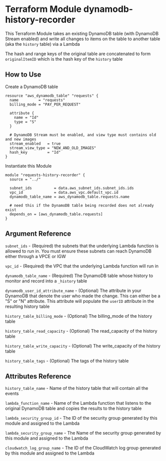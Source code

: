 # Terraform Module dynamodb-history-recorder

This Terraform Module takes an existing DynamoDB table (with DynamoDB Stream enabled) and write all
changes to items on the table to another table (aka the `history` table) via a Lambda

The hash and range keys of the original table are concatenated to form `originalItemID` which is the hash key of
the `history` table

## How to Use

Create a DynamoDB table

```hcl
resource "aws_dynamodb_table" "requests" {
  name         = "requests"
  billing_mode = "PAY_PER_REQUEST"

  attribute {
    name = "Id"
    type = "S"
  }
  
  # DynamoDB Stream must be enabled, and view type must contains old and new images
  stream_enabled   = true
  stream_view_type = "NEW_AND_OLD_IMAGES"
  hash_key         = "Id"
}
```

Instantiate this Module

```hcl
module "requests-history-recorder" {
  source = "../"

  subnet_ids          = data.aws_subnet_ids.subnet_ids.ids
  vpc_id              = data.aws_vpc.default_vpc.id
  dynamodb_table_name = aws_dynamodb_table.requests.name

  # need this if the DynamoDB table being recorded does not already exist
  depends_on = [aws_dynamodb_table.requests]
}
```

## Argument Reference

`subnet_ids` - (Required) the subnets that the underlying Lambda function is allowed to run in. 
You must ensure these subnets can reach DynamoDB either through a VPCE or IGW

`vpc_id` - (Required) the VPC that the underlying Lambda function will run in

`dynamodb_table_name` - (Required) The DynamoDB table whose history to monitor and record into a `_history` table

`dynamodb_user_id_attribute_name` - (Optional) The attribute in your DynamoDB that denote the user who made the change. This 
can either be a "S" or "N" attribute. This attribute will populate the `userID` attribute in the resulting history table

`history_table_billing_mode` - (Optional) The billing_mode of the history table

`history_table_read_capacity` - (Optional) The read_capacity of the history table

`history_table_write_capacity` - (Optional) The write_capacity of the history table

`history_table_tags` - (Optional) The tags of the history table


## Attributes Reference

`history_table_name` - Name of the history table that will contain all the events


`lambda_function_name` - Name of the Lambda function that listens to the original DynamoDB table and copies the results to the history table


`lambda_security_group_id` - The ID of the security group generated by this module and assigned to the Lambda 


`lambda_security_group_name` - The Name of the security group generated by this module and assigned to the Lambda 


`cloudwatch_log_group_name` - The ID of the CloudWatch log group generated by this module and assigned to the Lambda 

